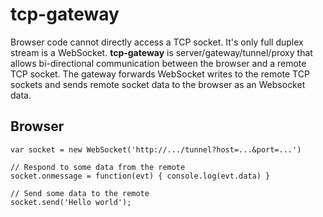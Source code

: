 # tcp-gateway

Browser code cannot directly access a TCP socket.  It's only full duplex stream is a WebSocket.  **tcp-gateway** is server/gateway/tunnel/proxy that allows bi-directional communication between the browser and a remote TCP socket.  The gateway 
forwards WebSocket writes to the remote TCP sockets and sends remote socket data to the browser as an Websocket data.

## Browser

    var socket = new WebSocket('http://.../tunnel?host=...&port=...')
    
    // Respond to some data from the remote
    socket.onmessage = function(evt) { console.log(evt.data) }
    
    // Send some data to the remote
    socket.send('Hello world');

